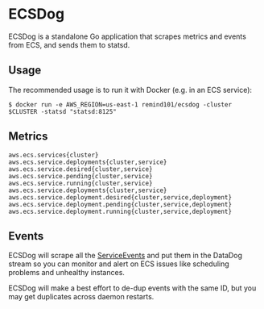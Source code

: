 # ECSDog

ECSDog is a standalone Go application that scrapes metrics and events from ECS, and sends them to statsd.

## Usage

The recommended usage is to run it with Docker (e.g. in an ECS service):

```
$ docker run -e AWS_REGION=us-east-1 remind101/ecsdog -cluster $CLUSTER -statsd "statsd:8125"
```

## Metrics

```
aws.ecs.services{cluster}
aws.ecs.service.deployments{cluster,service}
aws.ecs.service.desired{cluster,service}
aws.ecs.service.pending{cluster,service}
aws.ecs.service.running{cluster,service}
aws.ecs.service.deployments{cluster,service}
aws.ecs.service.deployment.desired{cluster,service,deployment}
aws.ecs.service.deployment.pending{cluster,service,deployment}
aws.ecs.service.deployment.running{cluster,service,deployment}
```

## Events

ECSDog will scrape all the [ServiceEvents](http://docs.aws.amazon.com/AmazonECS/latest/APIReference/API_ServiceEvent.html) and put them in the DataDog stream so you can monitor and alert on ECS issues like scheduling problems and unhealthy instances.

ECSDog will make a best effort to de-dup events with the same ID, but you may get duplicates across daemon restarts.
